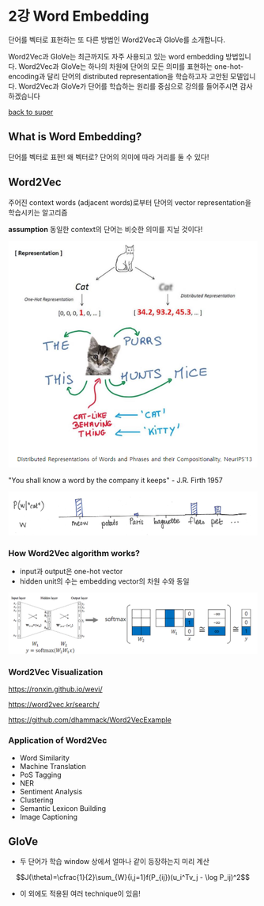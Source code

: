 # 2강 Word Embedding

단어를 벡터로 표현하는 또 다른 방법인 Word2Vec과 GloVe를 소개합니다.

Word2Vec과 GloVe는 최근까지도 자주 사용되고 있는 word embedding 방법입니다. Word2Vec과 GloVe는 하나의 차원에 단어의 모든 의미를 표현하는 one-hot-encoding과 달리 단어의 distributed representation을 학습하고자 고안된 모델입니다. Word2Vec과 GloVe가 단어를 학습하는 원리를 중심으로 강의를 들어주시면 감사하겠습니다


[back to super](https://github.com/jinmang2/boostcamp_ai_tech_2/tree/main/u-stage/nlp)

## What is Word Embedding?
단어를 벡터로 표현! 왜 벡터로? 단어의 의미에 따라 거리를 둘 수 있다!

## Word2Vec
주어진 context words (adjacent words)로부터 단어의 vector representation을 학습시키는 알고리즘

**assumption** 동일한 context의 단어는 비슷한 의미를 지닐 것이다!

![img](../../../assets/img/u-stage/nlp_02_01.PNG)

"You shall know a word by the company it keeps" - J.R. Firth 1957

![img](../../../assets/img/u-stage/nlp_02_02.PNG)

### How Word2Vec algorithm works?
- input과 output은 one-hot vector
- hidden unit의 수는 embedding vector의 차원 수와 동일

![img](../../../assets/img/u-stage/nlp_02_03.PNG)

### Word2Vec Visualization

https://ronxin.github.io/wevi/

https://word2vec.kr/search/

https://github.com/dhammack/Word2VecExample

### Application of Word2Vec
- Word Similarity
- Machine Translation
- PoS Tagging
- NER
- Sentiment Analysis
- Clustering
- Semantic Lexicon Building
- Image Captioning

## GloVe
- 두 단어가 학습 window 상에서 얼마나 같이 등장하는지 미리 계산

$$J(\theta)=\cfrac{1}{2}\sum_{W}{i,j=1}f(P_{ij})(u_i^Tv_j - \log P_ij)^2$$

- 이 외에도 적용된 여러 technique이 있음!
